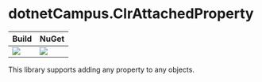 # dotnetCampus.ClrAttachedProperty

| Build | NuGet |
|--|--|
|![](https://github.com/dotnet-campus/dotnetCampus.ClrAttachedProperty/workflows/.NET%20Core/badge.svg)|[![](https://img.shields.io/nuget/v/dotnetCampus.ClrAttachedProperty.svg)](https://www.nuget.org/packages/dotnetCampus.ClrAttachedProperty)|

This library supports adding any property to any objects.
